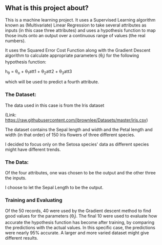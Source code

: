 ## What is this project about?

This is a machine learning project. It uses a Supervised Learning algorithm known as (Multivariate) Linear Regression to take several attributes as inputs (in this case three attributes) and uses a hypothesis function to map those inuts onto an output over a continuous range of values (the real numbers).

It uses the Squared Error Cost Function along with the Gradient Descent algorithm to calculate appropriate parameters (&theta;<sub>i</sub>) for the following hypothesis function:

h<sub>&theta;</sub> = &theta;<sub>o</sub> + &theta;<sub>1</sub>att1 + &theta;<sub>2</sub>att2 + &theta;<sub>3</sub>att3

which will be used to predict a fourth attribute.

### The Dataset:

The data used in this case is from the Iris dataset 

(Link: https://raw.githubusercontent.com/jbrownlee/Datasets/master/iris.csv)

The dataset contains the Sepal length and width and the Petal length and width (in that order) of 150 Iris flowers of three different species.

I decided to focus only on the Setosa species' data as different species might have different trends.

### The Data:

Of the four attributes, one was chosen to be the output and the other three the inputs.

I choose to let the Sepal Length to be the output.

### Training and Evaluating

Of the 50 records, 40 were used by the Gradient descent method to find good values for the parameters (&theta;<sub>i</sub>). The final 10 were used to evaluate how accurate the hypothesis function has become after training, by comparing the predictions with the actual values. In this specific case, the predictions were nearly 95% accurate. A larger and more varied dataset might give different results.

